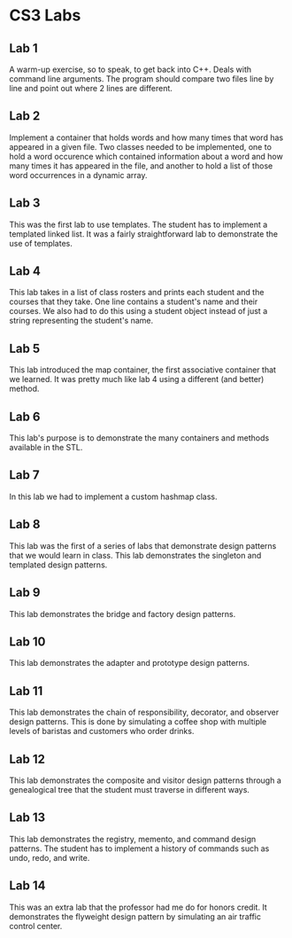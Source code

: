 # CS3 Labs

## Lab 1

A warm-up exercise, so to speak, to get back into C++. Deals with command line arguments. The program should compare two files line by line and point out where 2 lines are different.

## Lab 2

Implement a container that holds words and how many times that word has appeared in a given file. Two classes needed to be implemented, one to hold a word occurence which contained information about a word and how many times it has appeared in the file, and another to hold a list of those word occurrences in a dynamic array.

## Lab 3

This was the first lab to use templates. The student has to implement a templated linked list. It was a fairly straightforward lab to demonstrate the use of templates.

## Lab 4

This lab takes in a list of class rosters and prints each student and the courses that they take. One line contains a student's name and their courses. We also had to do this using a student object instead of just a string representing the student's name.

## Lab 5

This lab introduced the map container, the first associative container that we learned. It was pretty much like lab 4 using a different (and better) method.

## Lab 6

This lab's purpose is to demonstrate the many containers and methods available in the STL.

## Lab 7

In this lab we had to implement a custom hashmap class.

## Lab 8

This lab was the first of a series of labs that demonstrate design patterns that we would learn in class. This lab demonstrates the singleton and templated design patterns.

## Lab 9

This lab demonstrates the bridge and factory design patterns. 

## Lab 10

This lab demonstrates the adapter and prototype design patterns.

## Lab 11

This lab demonstrates the chain of responsibility, decorator, and observer design patterns. This is done by simulating a coffee shop with multiple levels of baristas and customers who order drinks.

## Lab 12

This lab demonstrates the composite and visitor design patterns through a genealogical tree that the student must traverse in different ways.

## Lab 13

This lab demonstrates the registry, memento, and command design patterns. The student has to implement a history of commands such as undo, redo, and write.

## Lab 14

This was an extra lab that the professor had me do for honors credit. It demonstrates the flyweight design pattern by simulating an air traffic control center.